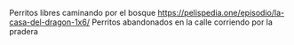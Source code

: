Perritos libres caminando por el bosque
https://pelispedia.one/episodio/la-casa-del-dragon-1x6/
Perritos abandonados en la calle corriendo por la pradera